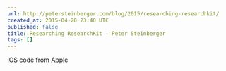 ```yaml
---
url: http://petersteinberger.com/blog/2015/researching-researchkit/
created_at: 2015-04-20 23:40 UTC
published: false
title: Researching ResearchKit - Peter Steinberger
tags: []
---
```


iOS code from Apple
